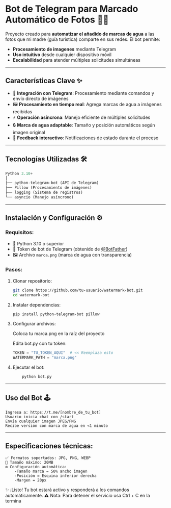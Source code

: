 # Bot de Telegram para Marcado Automático de Fotos 📸🤖

Proyecto creado para **automatizar el añadido de marcas de agua** a las fotos que mi madre (guía turística) comparte en sus redes. 
El bot permite:
- **Procesamiento de imagenes** mediante Telegram
- **Uso intuitivo** desde cualquier dispositivo móvil
- **Escalabilidad** para atender múltiples solicitudes simultáneas

---

## **Características Clave** ✨
- 🚀 **Integración con Telegram**: Procesamiento mediante comandos y envío directo de imágenes
- 🖼️ **Procesamiento en tiempo real**: Agrega marcas de agua a imágenes recibidas
- ⚡ **Operación asíncrona**: Manejo eficiente de múltiples solicitudes
- 🔒 **Marca de agua adaptable**: Tamaño y posición automáticos según imagen original
- 📲 **Feedback interactivo**: Notificaciones de estado durante el proceso

---

## **Tecnologías Utilizadas** 🛠️
```python
Python 3.10+
│
├── python-telegram-bot (API de Telegram)
├── Pillow (Procesamiento de imágenes)
├── logging (Sistema de registros)
└── asyncio (Manejo asíncrono)
```
---

## **Instalación y Configuración** ⚙️

### Requisitos:
- 🐍 Python 3.10 o superior
- 🤖 Token de bot de Telegram (obtenido de [@BotFather](https://t.me/BotFather))
- 🖼️ Archivo `marca.png` (marca de agua con transparencia)

### Pasos:
1. Clonar repositorio:
    ```bash
    git clone https://github.com/tu-usuario/watermark-bot.git
    cd watermark-bot
    ```

2. Instalar dependencias:

      ```bash
      pip install python-telegram-bot pillow
      ```


3. Configurar archivos:
  
    Coloca tu marca.png en la raíz del proyecto
  
    Edita bot.py con tu token:
  
      ```python
      TOKEN = "TU_TOKEN_AQUI"  # << Reemplaza esto
      WATERMARK_PATH = "marca.png"
      ```
      
      
4. Ejecutar el bot:
    
    ```bash
        python bot.py
    ```

---

## **Uso del Bot 🕹️**
    
    Ingresa a: https://t.me/[nombre_de_tu_bot]
    Usuario inicia chat con /start
    Envía cualquier imagen JPEG/PNG
    Recibe versión con marca de agua en <1 minuto
---    
## **Especificaciones técnicas:**
   
    ✅ Formatos soportados: JPG, PNG, WEBP
    📏 Tamaño máximo: 20MB
    ⚙️ Configuración automática:
        -Tamaño marca = 50% ancho imagen
        -Posición = Esquina inferior derecha
        -Margen = 20px
 
✨ ¡Listo! Tu bot estará activo y responderá a los comandos automáticamente.
⚠️ Nota: Para detener el servicio usa Ctrl + C en la termina
